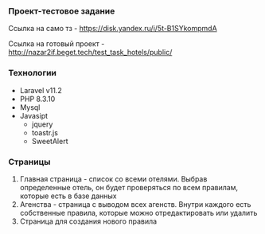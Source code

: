 ### Проект-тестовое задание

Ссылка на само тз - https://disk.yandex.ru/i/5t-B1SYkompmdA

Ссылка на готовый проект - http://nazar2if.beget.tech/test_task_hotels/public/

### Технологии

- Laravel v11.2
- PHP 8.3.10
- Mysql
- Javasipt
    - jquery
    - toastr.js
    - SweetAlert

### **Страницы**

1. Главная страница - список со всеми отелями. Выбрав определенные отель, он будет проверяться по всем правилам, которые есть в базе данных
2. Агенства - страница с выводом всех агенств. Внутри каждого есть собственные правила, которые можно отредактировать или удалить
3. Страница для создания нового правила
